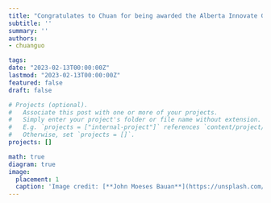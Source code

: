 ```yaml
---
title: "Congratulates to Chuan for being awarded the Alberta Innovate Graduate Scholarship!"
subtitle: ''
summary: ''
authors:
- chuanguo

tags:
date: "2023-02-13T00:00:00Z"
lastmod: "2023-02-13T00:00:00Z"
featured: false
draft: false

# Projects (optional).
#   Associate this post with one or more of your projects.
#   Simply enter your project's folder or file name without extension.
#   E.g. `projects = ["internal-project"]` references `content/project/deep-learning/index.md`.
#   Otherwise, set `projects = []`.
projects: []

math: true
diagram: true
image:
  placement: 1
  caption: 'Image credit: [**John Moeses Bauan**](https://unsplash.com/photos/OGZtQF8iC0g)'
---
```

